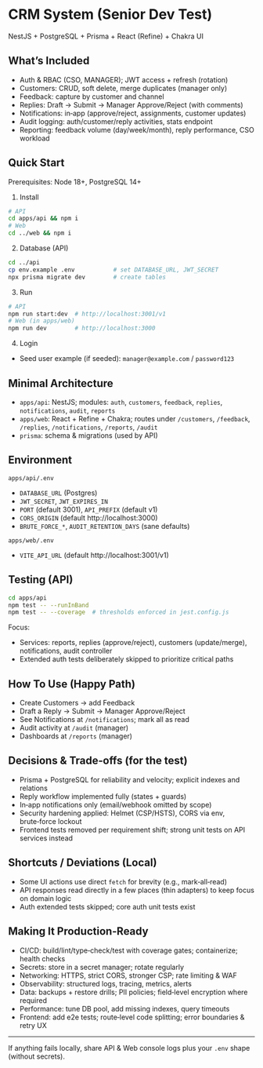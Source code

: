 # CRM System (Senior Dev Test)

NestJS + PostgreSQL + Prisma + React (Refine) + Chakra UI

## What’s Included
- Auth & RBAC (CSO, MANAGER); JWT access + refresh (rotation)
- Customers: CRUD, soft delete, merge duplicates (manager only)
- Feedback: capture by customer and channel
- Replies: Draft → Submit → Manager Approve/Reject (with comments)
- Notifications: in‑app (approve/reject, assignments, customer updates)
- Audit logging: auth/customer/reply activities, stats endpoint
- Reporting: feedback volume (day/week/month), reply performance, CSO workload

## Quick Start
Prerequisites: Node 18+, PostgreSQL 14+

1) Install
```bash
# API
cd apps/api && npm i
# Web
cd ../web && npm i
```

2) Database (API)
```bash
cd ../api
cp env.example .env           # set DATABASE_URL, JWT_SECRET
npx prisma migrate dev        # create tables
```

3) Run
```bash
# API
npm run start:dev  # http://localhost:3001/v1
# Web (in apps/web)
npm run dev        # http://localhost:3000
```

4) Login
- Seed user example (if seeded): `manager@example.com` / `password123`

## Minimal Architecture
- `apps/api`: NestJS; modules: `auth`, `customers`, `feedback`, `replies`, `notifications`, `audit`, `reports`
- `apps/web`: React + Refine + Chakra; routes under `/customers`, `/feedback`, `/replies`, `/notifications`, `/reports`, `/audit`
- `prisma`: schema & migrations (used by API)

## Environment
`apps/api/.env`
- `DATABASE_URL` (Postgres)
- `JWT_SECRET`, `JWT_EXPIRES_IN`
- `PORT` (default 3001), `API_PREFIX` (default v1)
- `CORS_ORIGIN` (default http://localhost:3000)
- `BRUTE_FORCE_*`, `AUDIT_RETENTION_DAYS` (sane defaults)

`apps/web/.env`
- `VITE_API_URL` (default http://localhost:3001/v1)

## Testing (API)
```bash
cd apps/api
npm test -- --runInBand
npm test -- --coverage  # thresholds enforced in jest.config.js
```
Focus:
- Services: reports, replies (approve/reject), customers (update/merge), notifications, audit controller
- Extended auth tests deliberately skipped to prioritize critical paths

## How To Use (Happy Path)
- Create Customers → add Feedback
- Draft a Reply → Submit → Manager Approve/Reject
- See Notifications at `/notifications`; mark all as read
- Audit activity at `/audit` (manager)
- Dashboards at `/reports` (manager)

## Decisions & Trade‑offs (for the test)
- Prisma + PostgreSQL for reliability and velocity; explicit indexes and relations
- Reply workflow implemented fully (states + guards)
- In‑app notifications only (email/webhook omitted by scope)
- Security hardening applied: Helmet (CSP/HSTS), CORS via env, brute‑force lockout
- Frontend tests removed per requirement shift; strong unit tests on API services instead

## Shortcuts / Deviations (Local)
- Some UI actions use direct `fetch` for brevity (e.g., mark‑all‑read)
- API responses read directly in a few places (thin adapters) to keep focus on domain logic
- Auth extended tests skipped; core auth unit tests exist

## Making It Production‑Ready
- CI/CD: build/lint/type‑check/test with coverage gates; containerize; health checks
- Secrets: store in a secret manager; rotate regularly
- Networking: HTTPS, strict CORS, stronger CSP; rate limiting & WAF
- Observability: structured logs, tracing, metrics, alerts
- Data: backups + restore drills; PII policies; field‑level encryption where required
- Performance: tune DB pool, add missing indexes, query timeouts
- Frontend: add e2e tests; route‑level code splitting; error boundaries & retry UX

---
If anything fails locally, share API & Web console logs plus your `.env` shape (without secrets).
